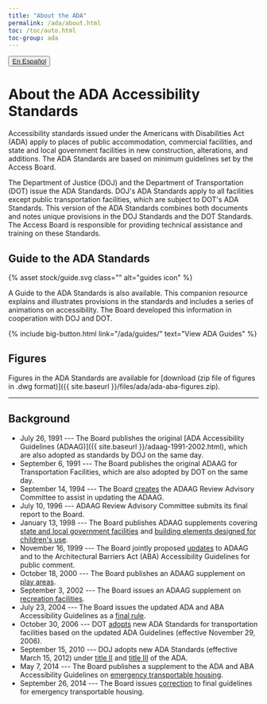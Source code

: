 ```yaml
---
title: "About the ADA"
permalink: /ada/about.html
toc: /toc/auto.html
toc-group: ada
---
```


<button type="button" class="usa-button usa-button--outline">
    <a href="{{ site.baseurl }}/ada-es/">En Español</a>
</button>

# About the ADA Accessibility Standards

Accessibility standards issued under the Americans with Disabilities Act (ADA) apply to places of public accommodation, commercial facilities, and state and local government facilities in new construction, alterations, and additions. The ADA Standards are based on minimum guidelines set by the Access Board. 

The Department of Justice (DOJ) and the Department of Transportation (DOT) issue the ADA Standards. DOJ's ADA Standards apply to all facilities except public transportation facilities, which are subject to DOT's ADA Standards. This version of the ADA Standards combines both documents and notes unique provisions in the DOJ Standards and the DOT Standards. The Access Board is responsible for providing technical assistance and training on these Standards.

<div class="bg-primary-lighter border border-primary padding-2 margin-x-neg-2">
    <h2>Guide to the ADA Standards</h2>
    <div class="float-right width-card">
        {% asset stock/guide.svg class="" alt="guides icon" %}
    </div>
    <p>A Guide to the ADA Standards is also available.  This companion resource explains and illustrates provisions in the standards and includes a series of animations on accessibility. The Board developed this information in cooperation with DOJ and DOT.</p>
    {% include big-button.html link="/ada/guides/" text="View ADA Guides" %}
</div>

## Figures

Figures in the ADA Standards are available for [download (zip file of figures in .dwg format)]({{ site.baseurl }}/files/ada/ada-aba-figures.zip).

---

## Background

- July 26, 1991 --- The Board publishes the original [ADA Accessibility Guidelines (ADAAG)]({{ site.baseurl }}/adaag-1991-2002.html), which are also adopted as standards by DOJ on the same day.
- September 6, 1991 --- The Board publishes the original ADAAG for Transportation Facilities, which are also adopted by DOT on the same day.
- September 14, 1994 --- The Board [creates](https://www.federalregister.gov/documents/1994/09/14/94-22734/adaag-review-advisory-committee) the ADAAG Review Advisory Committee to assist in updating the ADAAG.
- July 10, 1996 --- ADAAG Review Advisory Committee submits its final report to the Board.
- January 13, 1998 --- The Board publishes ADAAG supplements covering [state and local government facilities](https://www.federalregister.gov/documents/1998/01/13/98-615/americans-with-disabilities-act-ada-accessibility-guidelines-for-buildings-and-facilities-state-and) and [building elements designed for children's use](https://www.federalregister.gov/documents/1998/01/13/98-616/americans-with-disabilities-act-ada-accessibility-guidelines-for-buildings-and-facilities-building).
- November 16, 1999 --- The Board jointly proposed [updates](https://www.federalregister.gov/documents/1999/11/16/99-29250/americans-with-disabilities-act-ada-accessibility-guidelines-for-buildings-and-facilities) to ADAAG and to the Architectural Barriers Act (ABA) Accessibility Guidelines for public comment.
- October 18, 2000 --- The Board publishes an ADAAG supplement on [play areas](https://www.federalregister.gov/documents/2000/10/18/00-26466/americans-with-disabilities-act-ada-accessibility-guidelines-for-buildings-and-facilities-play-areas).
- September 3, 2002 --- The Board issues an ADAAG supplement on [recreation facilities](https://www.federalregister.gov/documents/2002/09/03/02-21805/americans-with-disabilities-act-ada-accessibility-guidelines-for-buildings-and-facilities-recreation).
- July 23, 2004 --- The Board issues the updated ADA and ABA Accessibility Guidelines as a [final rule](https://www.federalregister.gov/documents/2004/07/23/04-16025/americans-with-disabilities-act-ada-accessibility-guidelines-for-buildings-and-facilities).
- October 30, 2006 --- DOT [adopts](https://www.federalregister.gov/documents/2006/10/30/E6-16680/transportation-for-individuals-with-disabilities-adoption-of-new-accessibility-standards) new ADA Standards for transportation facilities based on the updated ADA Guidelines (effective November 29, 2006).
- September 15, 2010 --- DOJ adopts new ADA Standards (effective March 15, 2012) under [title II](https://www.federalregister.gov/documents/2010/09/15/2010-21821/nondiscrimination-on-the-basis-of-disability-in-state-and-local-government-services) and [title III](https://www.federalregister.gov/documents/2010/09/15/2010-21824/nondiscrimination-on-the-basis-of-disability-by-public-accommodations-and-in-commercial-facilities) of the ADA.
- May 7, 2014 --- The Board publishes a supplement to the ADA and ABA Accessibility Guidelines on [emergency transportable housing](https://www.regulations.gov/document?D=ATBCB-2012-0004-0039).
- September 26, 2014 --- The Board issues [correction](https://www.regulations.gov/document?D=ATBCB-2012-0004-0041) to final guidelines for emergency transportable housing.

